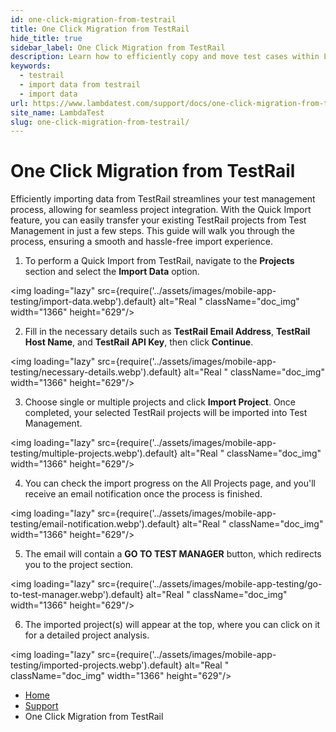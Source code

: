 ```yaml
---
id: one-click-migration-from-testrail
title: One Click Migration from TestRail
hide_title: true
sidebar_label: One Click Migration from TestRail
description: Learn how to efficiently copy and move test cases within LambdaTest, streamlining your testing process and enhancing organization across multiple projects.
keywords:
  - testrail
  - import data from testrail
  - import data
url: https://www.lambdatest.com/support/docs/one-click-migration-from-testrail/
site_name: LambdaTest
slug: one-click-migration-from-testrail/
---
```


<script type="application/ld+json"
      dangerouslySetInnerHTML={{ __html: JSON.stringify({
       "@context": "https://schema.org",
        "@type": "BreadcrumbList",
        "itemListElement": [{
          "@type": "ListItem",
          "position": 1,
          "name": "LambdaTest",
          "item": "https://www.lambdatest.com"
        },{
          "@type": "ListItem",
          "position": 2,
          "name": "Support",
          "item": "https://www.lambdatest.com/support/docs/"
        },{
          "@type": "ListItem",
          "position": 3,
          "name": "One Click Migration from TestRail",
          "item": "https://www.lambdatest.com/support/docs/one-click-migration-from-testrail/"
        }]
      })
    }}
></script>

# One Click Migration from TestRail

Efficiently importing data from TestRail streamlines your test management process, allowing for seamless project integration. With the Quick Import feature, you can easily transfer your existing TestRail projects from Test Management in just a few steps. This guide will walk you through the process, ensuring a smooth and hassle-free import experience.

1. To perform a Quick Import from TestRail, navigate to the **Projects** section and select the **Import Data** option.

<img loading="lazy" src={require('../assets/images/mobile-app-testing/import-data.webp').default} alt="Real "  className="doc_img" width="1366" height="629"/>

2. Fill in the necessary details such as **TestRail Email Address**, **TestRail Host Name**, and **TestRail API Key**, then click **Continue**. 

<img loading="lazy" src={require('../assets/images/mobile-app-testing/necessary-details.webp').default} alt="Real "  className="doc_img" width="1366" height="629"/>

3. Choose single or multiple projects and click **Import Project**. Once completed, your selected TestRail projects will be imported into Test Management.

<img loading="lazy" src={require('../assets/images/mobile-app-testing/multiple-projects.webp').default} alt="Real "  className="doc_img" width="1366" height="629"/>

4. You can check the import progress on the All Projects page, and you'll receive an email notification once the process is finished.

<img loading="lazy" src={require('../assets/images/mobile-app-testing/email-notification.webp').default} alt="Real "  className="doc_img" width="1366" height="629"/>

5. The email will contain a **GO TO TEST MANAGER** button, which redirects you to the project section. 

<img loading="lazy" src={require('../assets/images/mobile-app-testing/go-to-test-manager.webp').default} alt="Real "  className="doc_img" width="1366" height="629"/>

6. The imported project(s) will appear at the top, where you can click on it for a detailed project analysis. 

<img loading="lazy" src={require('../assets/images/mobile-app-testing/imported-projects.webp').default} alt="Real "  className="doc_img" width="1366" height="629"/>






<nav aria-label="breadcrumbs">
  <ul className="breadcrumbs">
    <li className="breadcrumbs__item">
      <a className="breadcrumbs__link" href="https://www.lambdatest.com">
        Home
      </a>
    </li>
    <li className="breadcrumbs__item">
      <a className="breadcrumbs__link" target="_self" href="https://www.lambdatest.com/support/docs/">
        Support
      </a>
    </li>
    <li className="breadcrumbs__item breadcrumbs__item--active">
      <span className="breadcrumbs__link">
      One Click Migration from TestRail
      </span>
    </li>
  </ul>
</nav>